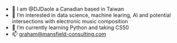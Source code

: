 - 👋 I am @DJDaole a Canadian based in Taiwan
- 👀 I’m interested in data science, machine learing, AI and potential intersections with electronic music composition
- 🌱 I’m currently learning Python and taking CS50
- 📫 graham@mansfield-consulting.com

<!---
DJDaole/DJDaole is a ✨ special ✨ repository because its `README.md` (this file) appears on your GitHub profile.
You can click the Preview link to take a look at your changes.
--->
